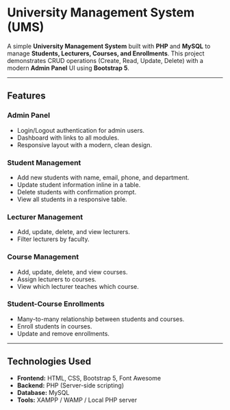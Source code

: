 # University Management System (UMS)

A simple **University Management System** built with **PHP** and **MySQL** to manage **Students, Lecturers, Courses, and Enrollments**. This project demonstrates CRUD operations (Create, Read, Update, Delete) with a modern **Admin Panel** UI using **Bootstrap 5**.

---

## Features

### Admin Panel
- Login/Logout authentication for admin users.
- Dashboard with links to all modules.
- Responsive layout with a modern, clean design.

### Student Management
- Add new students with name, email, phone, and department.
- Update student information inline in a table.
- Delete students with confirmation prompt.
- View all students in a responsive table.

### Lecturer Management
- Add, update, delete, and view lecturers.
- Filter lecturers by faculty.

### Course Management
- Add, update, delete, and view courses.
- Assign lecturers to courses.
- View which lecturer teaches which course.

### Student-Course Enrollments
- Many-to-many relationship between students and courses.
- Enroll students in courses.
- Update and remove enrollments.

---

## Technologies Used

- **Frontend:** HTML, CSS, Bootstrap 5, Font Awesome
- **Backend:** PHP (Server-side scripting)
- **Database:** MySQL
- **Tools:** XAMPP / WAMP / Local PHP server
